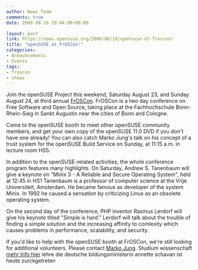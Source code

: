 ```yaml
---
author: News Team
comments: true
date: 2008-08-18 19:44:08+00:00

layout: post
link: https://news.opensuse.org/2008/08/18/opensuse-at-froscon/
title: "openSUSE at FrOSCon!"
categories:
- Announcements
- Events
tags:
- froscon
- shows
---
```

Join the openSUSE Project this weekend, Saturday August 23, and Sunday August 24, at third annual [FrOSCon](http://www.froscon.org). FrOSCon is a two day conference on Free Software and Open Source, taking place at the Fachhochschule Bonn-Rhein-Sieg in Sankt Augustin near the cities of Bonn and Cologne.

Come to the openSUSE booth to meet other openSUSE community members, and get your own copy of the openSUSE 11.0 DVD if you don't have one already! You can also catch Marko Jung's talk on his concept of a trust system for the openSUSE Build Service on Sunday, at 11:15 a.m. in lecture room HS5.

In addition to the openSUSE-related activities, the whole conference program features many highlights. On Saturday, Andrew S. Tanenbaum will give a keynote on "Minix 3 - A Reliable and Secure Operating System", held at 12:45 in HS1 Tanenbaum is a professor of computer science at the Vrije Universiteit, Amsterdam. He became famous as developer of the system Minix. In 1992 he caused a sensation by criticizing Linux as an obsolete operating system.

On the second day of the conference, PHP inventor Rasmus Lerdorf will give his keynote titled "Simple is hard." Lerdorf will talk about the trouble of finding a simple solution and the increasing affinity to comlexity which causes problems in performance, scalability, and security.

If you'd like to help with the openSUSE booth at FrOSCon, we're still looking for additional volunteers. Please contact [Marko Jung](http://en.opensuse.org/User:Markojung). Studium wissenschaft [mehr Info hier](https://ghostwriter-hilfe.com/) lehre die deutsche bildungsministerin annette schavan ist heute zurckgetreten		
